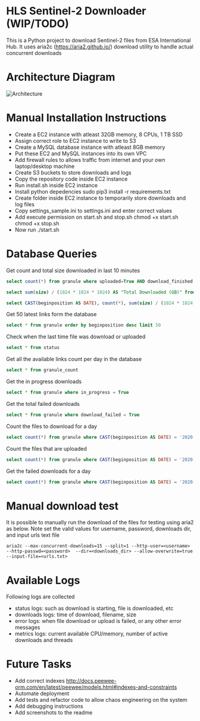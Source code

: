 # HLS Sentinel-2 Downloader (WIP/TODO)

This is a Python project to download Sentinel-2 files from ESA International Hub. 
It uses aria2c (https://aria2.github.io/) download utility to handle actual concurrent downloads


# Architecture Diagram
![Architecture](/downloader-architeccture.png)

# Manual Installation Instructions

* Create a EC2 instance with atleast 32GB memory, 8 CPUs, 1 TB SSD
* Assign correct role to EC2 instance to write to S3 
* Create a MySQL database instance with atleast 8GB memory
* Put these EC2 and MySQL instances into its own VPC
* Add firewall rules to allows traffic from internet and your own laptop/desktop machine
* Create S3 buckets to store downloads and logs
* Copy the repository code inside EC2 instance
* Run install.sh inside EC2 instance
* Install python depedencies 
     sudo pip3 install -r requirements.txt 
* Create folder inside EC2 instance to temporarily store downloads and log files
* Copy settings_sample.ini to settings.ini and enter correct values
* Add execute permission on start.sh and stop.sh
     chmod +x start.sh
     chmod +x stop.sh
* Now run ./start.sh


# Database Queries

Get count and total size downloaded in last 10 minutes
```sql
select count(*) from granule where uploaded=True AND download_finished >= CONVERT_TZ( date_sub(now(),interval 10 minute), 'UTC', 'America/Chicago' )

select sum(size) / (1024 * 1024 * 1024) AS "Total Downloaded (GB)" from granule where uploaded=True AND download_finished >= CONVERT_TZ( date_sub(now(),interval 10 minute), 'UTC', 'America/Chicago' )

select CAST(beginposition AS DATE), count(*), sum(size) / (1024 * 1024 * 1024) AS "Total Downloaded (GB)" from granule where uploaded=True AND download_finished >= CONVERT_TZ(date_sub(now(),interval 10 minute), 'UTC', 'America/Chicago' ) group by CAST(beginposition AS DATE)

```

Get 50 latest links form the database
```sql
select * from granule order by beginposition desc limit 50
```

Check when the last time file was download or uploaded
```sql
select * from status
```

Get all the available links count per day in the database
```sql
select * from granule_count
```

Get the in progress downloads 
```sql
select * from granule where in_progress = True
```

Get the total failed downloads 
```sql
select * from granule where download_failed = True
```

Count the files to download for a day
```sql
select count(*) from granule where CAST(beginposition AS DATE) = '2020-05-30' AND ignore_file = False;
```
Count the files that are uploaded
```sql
select count(*) from granule where CAST(beginposition AS DATE) = '2020-05-30' AND uploaded = True AND ignore_file = False;
```

Get the failed downloads for a day
```sql
select count(*) from granule where CAST(beginposition AS DATE) = '2020-05-30' AND download_failed = True
```

# Manual download test

It is possible to manually run the download of the files for testing using aria2 as below. Note set the valid values for username, password, downloads dir, and input urls text file

```
aria2c --max-concurrent-downloads=15 --split=1 --http-user=<username> --http-passwd=<password>  --dir=<downloads_dir> --allow-overwrite=true --input-file=<urls.txt> 
```

# Available Logs

Following logs are collected
* status logs: such as download is starting, file is downloaded, etc
* downloads logs: time of download, filename, size
* error logs: when file download or upload is failed, or any other error messages
* metrics logs: current available CPU/memory, number of active downloads and threads


# Future Tasks

* Add correct indexes http://docs.peewee-orm.com/en/latest/peewee/models.html#indexes-and-constraints
* Automate deployment
* Add tests and refactor code to allow chaos engineering on the system
* Add debugging instructions
* Add screenshots to the readme